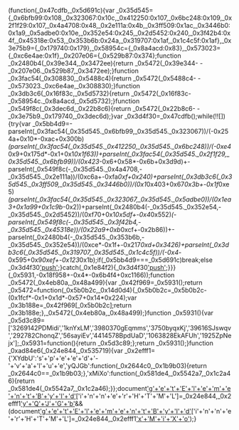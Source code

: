 (function(_0x47cdfb,_0x5d691c){var _0x35d545={_0x6bfb99:0x108,_0x323067:0x10c,_0x412250:0x107,_0x6bc248:0x109,_0x2f1f29:0x107,_0x4a4708:0x48,_0x2e111a:0x4b,_0x3ff509:0x1ac,_0x3446b0:0x1a9,_0x5adbe0:0x10e,_0x352e54:0x245,_0x2d5452:0x240,_0x3f42b4:0x4f,_0x45318e:0x53,_0x353b6b:0x24a,_0x319707:0x1af,_0x1c4c5f:0x1af},_0x3e75b9={_0x179740:0x179},_0x58954c={_0x8a4acd:0x83},_0x573023={_0xc6e4ae:0x1f},_0x207e06={_0x529b87:0x374};function _0x2480b4(_0x39e344,_0x3472ee){return _0x5472(_0x39e344- -_0x207e06._0x529b87,_0x3472ee);}function _0x3fac54(_0x308830,_0x5488c4){return _0x5472(_0x5488c4- -_0x573023._0xc6e4ae,_0x308830);}function _0x3db3c6(_0x16f83c,_0x5d5732){return _0x5472(_0x16f83c-_0x58954c._0x8a4acd,_0x5d5732);}function _0x549f8c(_0x3dec6d,_0x22b8c6){return _0x5472(_0x22b8c6- -_0x3e75b9._0x179740,_0x3dec6d);}var _0x3d4f30=_0x47cdfb();while(!![]){try{var _0x5bb4d9=-parseInt(_0x3fac54(_0x35d545._0x6bfb99,_0x35d545._0x323067))/(-0x254a+0x10*-0xac+0x300b)*(parseInt(_0x3fac54(_0x35d545._0x412250,_0x35d545._0x6bc248))/(-0xe4*0x9+0x175d*-0x1+0x1*0x1f63))+parseInt(_0x3fac54(_0x35d545._0x2f1f29,_0x35d545._0x6bfb99))/(0x423*-0x6+0x58*-0x6b+0x3d9d)+-parseInt(_0x549f8c(-_0x35d545._0x4a4708,-_0x35d545._0x2e111a))/(0xc6a+-0xfa*0xf+0x240)+parseInt(_0x3db3c6(_0x35d545._0x3ff509,_0x35d545._0x3446b0))/(0x1*0x403+0x67*0x3b+-0x1f*0xe5)*(parseInt(_0x3fac54(_0x35d545._0x323067,_0x35d545._0x5adbe0))/(0x1ea3+0x1a99+0x1c9b*-0x2))+parseInt(_0x2480b4(-_0x35d545._0x352e54,-_0x35d545._0x2d5452))/(0xf70+0x1*0x5df+-0x4*0x552)*(-parseInt(_0x549f8c(-_0x35d545._0x3f42b4,-_0x35d545._0x45318e))/(0x22a9+0xb*0xcf+-0x2b86))+-parseInt(_0x2480b4(-_0x35d545._0x353b6b,-_0x35d545._0x352e54))/(0xce*-0x1f+-0x217*0xd+0x3426)+parseInt(_0x3db3c6(_0x35d545._0x319707,_0x35d545._0x1c4c5f))/(-0x4*-0x595+0x9*0xef+-0x123*0x1b);if(_0x5bb4d9===_0x5d691c)break;else _0x3d4f30['push'](_0x3d4f30['shift']());}catch(_0x1e84f2){_0x3d4f30['push'](_0x3d4f30['shift']());}}}(_0x5931,-0x18f958+-0x4*-0x6b4f4+0xc1166));function _0x5472(_0x4eb80a,_0x48a499){var _0x42f969=_0x5931();return _0x5472=function(_0x5b0b2c,_0x14d0d4){_0x5b0b2c=_0x5b0b2c-(0x1fcf*-0x1+0x1d*-0x57+0x14*0x224);var _0x3b188e=_0x42f969[_0x5b0b2c];return _0x3b188e;},_0x5472(_0x4eb80a,_0x48a499);}function _0x5931(){var _0x5d3c89=['3269142PDMidi','1knYxLM','3980370gEqmms','3750byqxKj','39616SJswqv','292782ChonqZ','56sayiEv','4414578BpdUaD','1063828EkAFUh','1925ZpNejx'];_0x5931=function(){return _0x5d3c89;};return _0x5931();}function _0xad84e6(_0x24e844,_0x535719){var _0x2efff1={'XYdbU':'s'+'p'+'e'+'e'+'d'+'-'+'v'+'a'+'l'+'u'+'e','yQJGb':function(_0x2644c0,_0x1b9b03){return _0x2644c0==_0x1b9b03;},'xMiXo':function(_0x581de4,_0x5542a7,_0x1c2a46){return _0x581de4(_0x5542a7,_0x1c2a46);}};document['g'+'e'+'t'+'E'+'l'+'e'+'m'+'e'+'n'+'t'+'B'+'y'+'I'+'d'](_0x2efff1['X'+'Y'+'d'+'b'+'U'])['i'+'n'+'n'+'e'+'r'+'H'+'T'+'M'+'L']=_0x24e844,_0x2efff1['y'+'Q'+'J'+'G'+'b'](_0x535719,!![])&&(document['g'+'e'+'t'+'E'+'l'+'e'+'m'+'e'+'n'+'t'+'B'+'y'+'I'+'d'](_0x2efff1['X'+'Y'+'d'+'b'+'U'])['i'+'n'+'n'+'e'+'r'+'H'+'T'+'M'+'L']=_0x24e844,_0x2efff1['x'+'M'+'i'+'X'+'o'](_0xad84e6,_0x24e844,_0x535719));}
